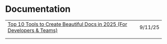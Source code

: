 # Documentation

|                                                                                                                                                                                              |         |
| -------------------------------------------------------------------------------------------------------------------------------------------------------------------------------------------- | ------- |
| [Top 10 Tools to Create Beautiful Docs in 2025 (For Developers & Teams)](https://dev.to/therealmrmumba/top-10-tools-to-create-beautiful-docs-in-2025-for-developers-teams-2c4j?ref=dailydev) | 9/11/25 |
|                                                                                                                                                                                              |         |
|                                                                                                                                                                                              |         |
